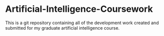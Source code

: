 # Artificial-Intelligence-Coursework
This is a git repository containing all of the development work created and submitted for my graduate artificial intelligence course.
